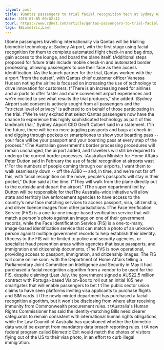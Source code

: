 ```yaml
---
layout: post
title: ?Qantas passengers to trial facial recognition tech at Sydney Airport
date: 2018-07-05 00:02:12
tourl: https://www.zdnet.com/article/qantas-passengers-to-trial-facial-recognition-tech-at-sydney-airport/
tags: [Biometric,Law]
---
```

 tSome passengers travelling internationally via Qantas will be trialling biometric technology at Sydney Airport, with the first stage using facial recognition for them to complete automated flight check-in and bag drop, gain access to the lounge, and board the plane itself. tAdditional steps proposed for future trials include mobile check-in and automated border processing, allowing passengers to use their face as their access identification. tAs the launch partner for the trial, Qantas worked with the airport "from the outset", with Qantas chief customer officer Vanessa Hudson noting the airline is focused on increasing the use of technology to drive innovation for customers. t"There is an increasing need for airlines and airports to offer faster and more convenient airport experiences and we're excited to see what results the trial produces," she added. tSydney Airport said consent is actively sought from all passengers and the "strictest level of privacy" is adhered to on behalf of those participating in the trial. t"We're very excited that select Qantas passengers now have the chance to experience this highly sophisticated technology as part of this landmark trial," Sydney Airport CEO Geoff Culbert said in a statement. t"In the future, there will be no more juggling passports and bags at check-in and digging through pockets or smartphones to show your boarding pass -- your face will be your passport and your boarding pass at every step of the process." tThe Australian government's border processing procedures will remain unchanged, the airport added, and travellers will still be required to undergo the current border processes. tAustralian Minister for Home Affairs Peter Dutton said in February the use of facial recognition at airports wast t"For the numbers of people coming through our airports, I want them to walk seamlessly down -- off the A380 -- and, in time, and we're not far off this, with facial recognition on the move, people's passports will stay in their pocket," Dutton said at the time. t"They will walk from the plane directly out to the curbside and depart the airport." tThe super department led by Dutton will be responsible for thetThe Australia-wide initiative will allow state and territory law enforcement agencies to have access to the country's new face matching services to access passport, visa, citizenship, and driver licence images from other jurisdictions. tThe Face Verification Service (FVS) is a one-to-one image-based verification service that will match a person's photo against an image on one of their government records, while the Face Identification Service (FIS) is a one-to-many, image-based identification service that can match a photo of an unknown person against multiple government records to help establish their identity. tAccess to the FIS will be limited to police and security agencies, or specialist fraud prevention areas within agencies that issue passports, and immigration and citizenship documents. tThe FVS is now operational, providing access to passport, immigration, and citizenship images. The FIS will come online soon, with the Department of Home Affairs telling a Parliamentary Joint Committee on Intelligence and Security in May it had purchased a facial recognition algorithm from a vendor to be used for the FIS, despite claimingt tLast July, the government signed a AU$22.5 million contract with Portugal-based Vision-Box to roll out an initial 105 new smartgates that will enable passengers to bet t tThe public sector union claims to have seen platforms inviting visa applicants to purchase flights and SIM cards. t tThe newly minted department has purchased a facial recognition algorithm, but it won't be disclosing from where after receiving immunity from Commonwealth procurement rules. t tAustralia's Human Rights Commissioner has said the identity-matching Bills need clearer safeguards to remain consistent with international human rights obligations, while the Law Council of Australia has questioned whether the biometric data would be exempt from mandatory data breach reporting rules. t tA new federal program called Biometric Exit would match the photos of visitors flying out of the US to their visa photo, in an effort to curb illegal immigration.